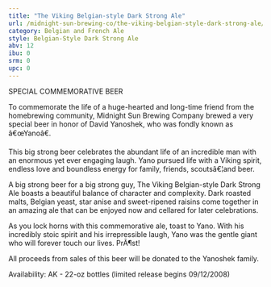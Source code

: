 ```yaml
---
title: "The Viking Belgian-style Dark Strong Ale"
url: /midnight-sun-brewing-co/the-viking-belgian-style-dark-strong-ale/
category: Belgian and French Ale
style: Belgian-Style Dark Strong Ale
abv: 12
ibu: 0
srm: 0
upc: 0
---
```

SPECIAL COMMEMORATIVE BEER

To commemorate the life of a huge-hearted and long-time friend from the homebrewing community, Midnight Sun Brewing Company brewed a very special beer in honor of David Yanoshek, who was fondly known as â€œYanoâ€. 

This big strong beer celebrates the abundant life of an incredible man with an enormous yet ever engaging laugh. Yano pursued life with a Viking spirit, endless love and boundless energy for family, friends, scoutsâ€¦and beer. 

A big strong beer for a big strong guy, The Viking Belgian-style Dark Strong Ale boasts a beautiful balance of character and complexity. Dark roasted malts, Belgian yeast, star anise and sweet-ripened raisins come together in an amazing ale that can be enjoyed now and cellared for later celebrations. 

As you lock horns with this commemorative ale, toast to Yano. With his incredibly stoic spirit and his irrepressible laugh, Yano was the gentle giant who will forever touch our lives. PrÃ¶st! 

All proceeds from sales of this beer will be donated to the Yanoshek family.

Availability: 
AK - 22-oz bottles (limited release begins 09/12/2008)

